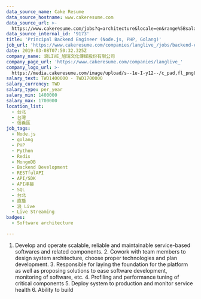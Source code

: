 ```yaml
---
data_source_name: Cake Resume
data_source_hostname: www.cakeresume.com
data_source_url: >-
  https://www.cakeresume.com/jobs?q=architecture&locale=en&range%5Bsalary_range%5D%5Bmin%5D=1000000&page=4
data_source_internal_id: '9173'
title: 'Principal Backend Engineer (Node.js, PHP, Golang)'
job_url: 'https://www.cakeresume.com/companies/langlive_/jobs/backend-engineer-0a1de2'
date: 2019-03-08T07:50:32.325Z
company_name: 浪LIVE_旭瑞文化傳媒股份有限公司
company_page_url: 'https://www.cakeresume.com/companies/langlive_'
company_logo_url: >-
  https://media.cakeresume.com/image/upload/s--1e-I-y12--/c_pad,fl_png8,h_200,w_200/v1616385344/wfhtghb7s7kodzblbav1.png
salary_text: TWD1400000 - TWD1700000
salary_currency: TWD
salary_type: per_year
salary_min: 1400000
salary_max: 1700000
location_list:
  - 台北
  - 台灣
  - 信義區
job_tags:
  - Node.js
  - golang
  - PHP
  - Python
  - Redis
  - MongoDB
  - Backend Development
  - RESTfulAPI
  - API/SDK
  - API串接
  - SQL
  - 台北
  - 直播
  - 浪 Live
  - Live Streaming
badges:
  - Software architecture

---
```


1. Develop and operate scalable, reliable and maintainable service-based softwares and related components. 2. Cowork with team members to design system architecture, choose proper technologies and plan development. 3. Responsible for laying the foundation for the platform as well as proposing solutions to ease software development, monitoring of software, etc. 4. Profiling and performance tuning of critical components 5. Deploy system to production and monitor service health 6. Ability to build 